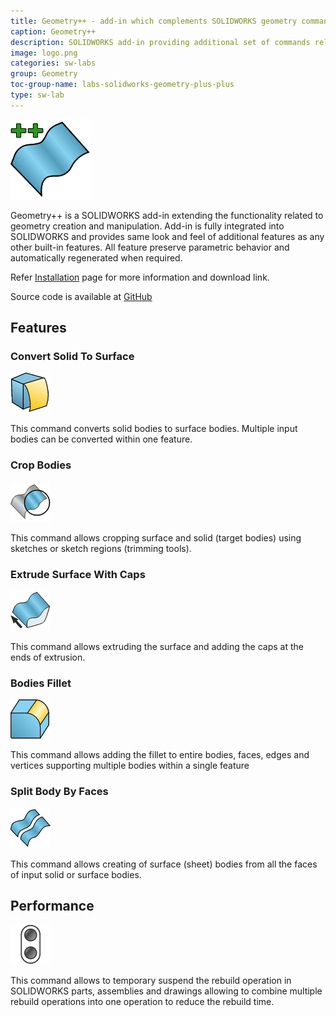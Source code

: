 ```yaml
---
title: Geometry++ - add-in which complements SOLIDWORKS geometry commands
caption: Geometry++
description: SOLIDWORKS add-in providing additional set of commands related to geometry modifications and creation
image: logo.png
categories: sw-labs
group: Geometry
toc-group-name: labs-solidworks-geometry-plus-plus
type: sw-lab
---
```

![Geometry++](logo.png)

Geometry++ is a SOLIDWORKS add-in extending the functionality related to geometry creation and manipulation. Add-in is fully integrated into SOLIDWORKS and provides same look and feel of additional features as any other built-in features. All feature preserve parametric behavior and automatically regenerated when required.

Refer [Installation](installation) page for more information and download link.

Source code is available at [GitHub](https://github.com/codestackdev/geometry-plus-plus)

## Features

### Convert Solid To Surface

![Convert Solid To Surface](user-guide/convert-solid-to-surface/icon.png)

This command converts solid bodies to surface bodies. Multiple input bodies can be converted within one feature.

### Crop Bodies

![Crop Bodies](user-guide/crop-bodies/icon.png)

This command allows cropping surface and solid (target bodies) using sketches or sketch regions (trimming tools).

### Extrude Surface With Caps

![Extrude Surface With Caps](user-guide/extrude-surface-cap/icon.png)

This command allows extruding the surface and adding the caps at the ends of extrusion.

### Bodies Fillet

![Bodies Fillet](user-guide/body-fillet/icon.png)

This command allows adding the fillet to entire bodies, faces, edges and vertices supporting multiple bodies within a single feature

### Split Body By Faces

![Split Body By Faces](user-guide/split-body-by-faces/icon.png)

This command allows creating of surface (sheet) bodies from all the faces of input solid or surface bodies.

## Performance

![Suspend Rebuild](user-guide/suspend-rebuild/icon.png)

This command allows to temporary suspend the rebuild operation in SOLIDWORKS parts, assemblies and drawings allowing to combine multiple rebuild operations into one operation to reduce the rebuild time.
